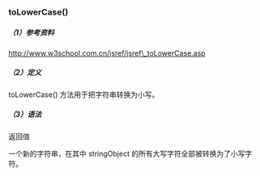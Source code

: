 ### toLowerCase\(\)

##### （1）参考资料

http://www.w3school.com.cn/jsref/jsref\_toLowerCase.asp

##### （2）定义

toLowerCase\(\) 方法用于把字符串转换为小写。

##### （3）语法

返回值

一个新的字符串，在其中 stringObject 的所有大写字符全部被转换为了小写字符。

##### 



